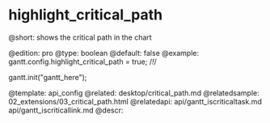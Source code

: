 highlight_critical_path
=============
@short: shows the critical path in the chart
	
@edition: pro
@type: boolean
@default: false
@example:
gantt.config.highlight_critical_path = true; /*!*/

gantt.init("gantt_here");

@template:	api_config
@related:
	desktop/critical_path.md
@relatedsample:
	02_extensions/03_critical_path.html
@relatedapi:
	api/gantt_iscriticaltask.md
	api/gantt_iscriticallink.md
@descr:


